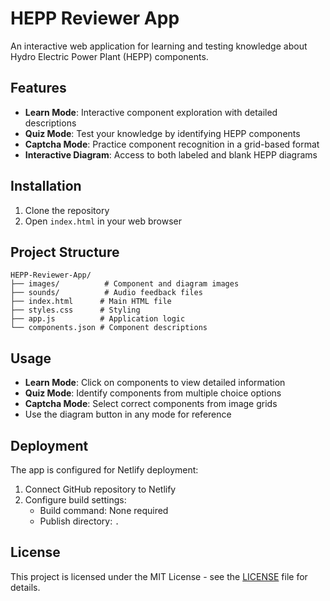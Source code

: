# HEPP Reviewer App

An interactive web application for learning and testing knowledge about Hydro Electric Power Plant (HEPP) components.

## Features

- **Learn Mode**: Interactive component exploration with detailed descriptions
- **Quiz Mode**: Test your knowledge by identifying HEPP components
- **Captcha Mode**: Practice component recognition in a grid-based format
- **Interactive Diagram**: Access to both labeled and blank HEPP diagrams

## Installation

1. Clone the repository
2. Open `index.html` in your web browser

## Project Structure

```
HEPP-Reviewer-App/
├── images/          # Component and diagram images
├── sounds/          # Audio feedback files
├── index.html      # Main HTML file
├── styles.css      # Styling
├── app.js          # Application logic
└── components.json # Component descriptions
```

## Usage

- **Learn Mode**: Click on components to view detailed information
- **Quiz Mode**: Identify components from multiple choice options
- **Captcha Mode**: Select correct components from image grids
- Use the diagram button in any mode for reference

## Deployment

The app is configured for Netlify deployment:
1. Connect GitHub repository to Netlify
2. Configure build settings:
   - Build command: None required
   - Publish directory: `.`

## License

This project is licensed under the MIT License - see the [LICENSE](LICENSE) file for details.